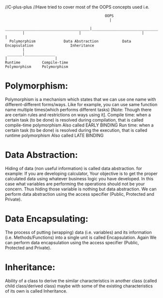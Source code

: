 //C-plus-plus
//Have tried to cover most of the OOPS concepts used i.e.

                                                  OOPS
                                                    |
             _______________________________________|_____________________________________________
            |                         |                            |                              |
      Polymorphism             Data Abstraction           Data Encapsulation                 Inheritance
            |
     _______|______________
    |                      |
    Runtime          Compile-time
    Polymorphism     Polymorphism
    
    
# Polymorphism:
Polymorphism is a mechanism which states that we can use one name with different-different forms/ways.
Like for example, you can use same function name multiple times(which performs different tasks)
[Note: Though there are certain rules and restrictions on ways using it].
Compile time:
when a certain task (to be done) is resolved during compilation, that is called compile-time polymorphism
Also called EARLY BINDING
Run time:
when a certain task (to be done) is resolved during the execution, that is called runtime polymorphism
Also called LATE BINDING

# Data Abstraction:
Hiding of data (non useful information) is called data abstraction.
for example:
If you are developing calculator, Your objective is to get the proper calculated data using whatever business logic you have developed.
In this case what variables are performing the operations should not be your concern.
Thus hiding those variable is nothing but data abstraction.
We can perform data abstraction using the access specifier (Public, Protected and Private).

# Data Encapsulating:
The process of putting (wrapping) data (i.e. variables) and its information (i.e. Methods/Functions) into a single unit is called Encapsulation.
Again We can perform data encapsulation using the access specifier (Public, Protected and Private).

# Inheritance:
Ability of a class to derive the similar characteristics in another class (called child class/derived class) maybe with some of the existing characteristics of its own is called Inheritance.
